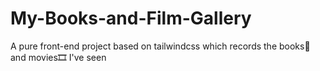 # My-Books-and-Film-Gallery
A pure front-end project based on tailwindcss which records the books📕 and movies🎞️ I've seen

